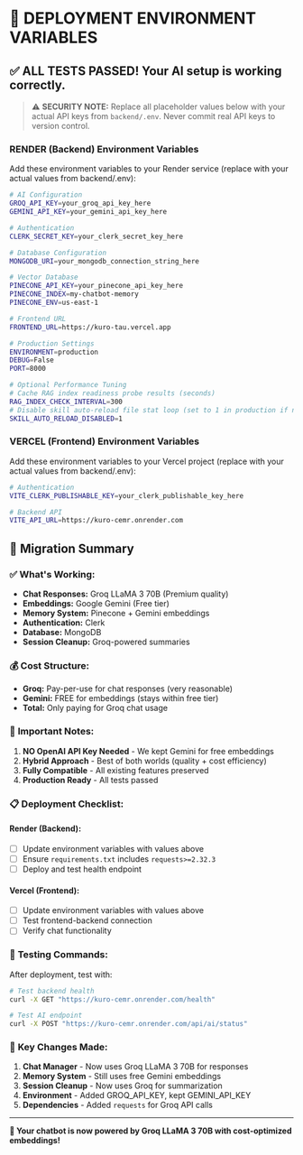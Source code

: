 # 🚀 DEPLOYMENT ENVIRONMENT VARIABLES

## ✅ ALL TESTS PASSED! Your AI setup is working correctly.

> ⚠️ **SECURITY NOTE:** Replace all placeholder values below with your actual API keys from `backend/.env`. Never commit real API keys to version control.

### **RENDER (Backend) Environment Variables**

Add these environment variables to your Render service (replace with your actual values from backend/.env):

```bash
# AI Configuration
GROQ_API_KEY=your_groq_api_key_here
GEMINI_API_KEY=your_gemini_api_key_here

# Authentication
CLERK_SECRET_KEY=your_clerk_secret_key_here

# Database Configuration
MONGODB_URI=your_mongodb_connection_string_here

# Vector Database
PINECONE_API_KEY=your_pinecone_api_key_here
PINECONE_INDEX=my-chatbot-memory
PINECONE_ENV=us-east-1

# Frontend URL
FRONTEND_URL=https://kuro-tau.vercel.app

# Production Settings
ENVIRONMENT=production
DEBUG=False
PORT=8000

# Optional Performance Tuning
# Cache RAG index readiness probe results (seconds)
RAG_INDEX_CHECK_INTERVAL=300
# Disable skill auto-reload file stat loop (set to 1 in production if not hot-editing skills)
SKILL_AUTO_RELOAD_DISABLED=1
```

### **VERCEL (Frontend) Environment Variables**

Add these environment variables to your Vercel project (replace with your actual values from backend/.env):

```bash
# Authentication
VITE_CLERK_PUBLISHABLE_KEY=your_clerk_publishable_key_here

# Backend API
VITE_API_URL=https://kuro-cemr.onrender.com
```

## 🔧 **Migration Summary**

### ✅ **What's Working:**
- **Chat Responses:** Groq LLaMA 3 70B (Premium quality)
- **Embeddings:** Google Gemini (Free tier) 
- **Memory System:** Pinecone + Gemini embeddings
- **Authentication:** Clerk
- **Database:** MongoDB
- **Session Cleanup:** Groq-powered summaries

### 💰 **Cost Structure:**
- **Groq:** Pay-per-use for chat responses (very reasonable)
- **Gemini:** FREE for embeddings (stays within free tier)
- **Total:** Only paying for Groq chat usage

### 🚨 **Important Notes:**

1. **NO OpenAI API Key Needed** - We kept Gemini for free embeddings
2. **Hybrid Approach** - Best of both worlds (quality + cost efficiency)  
3. **Fully Compatible** - All existing features preserved
4. **Production Ready** - All tests passed

### 📋 **Deployment Checklist:**

#### Render (Backend):
- [ ] Update environment variables with values above
- [ ] Ensure `requirements.txt` includes `requests>=2.32.3`
- [ ] Deploy and test health endpoint

#### Vercel (Frontend):  
- [ ] Update environment variables with values above
- [ ] Test frontend-backend connection
- [ ] Verify chat functionality

### 🧪 **Testing Commands:**

After deployment, test with:

```bash
# Test backend health
curl -X GET "https://kuro-cemr.onrender.com/health"

# Test AI endpoint  
curl -X POST "https://kuro-cemr.onrender.com/api/ai/status"
```

### 🎯 **Key Changes Made:**

1. **Chat Manager** - Now uses Groq LLaMA 3 70B for responses
2. **Memory System** - Still uses free Gemini embeddings  
3. **Session Cleanup** - Now uses Groq for summarization
4. **Environment** - Added GROQ_API_KEY, kept GEMINI_API_KEY
5. **Dependencies** - Added `requests` for Groq API calls

---

**🎉 Your chatbot is now powered by Groq LLaMA 3 70B with cost-optimized embeddings!**
